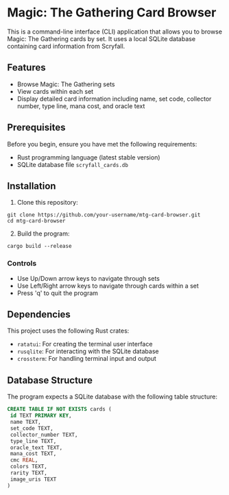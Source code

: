 # Magic: The Gathering Card Browser

This is a command-line interface (CLI) application that allows you to browse Magic: The Gathering cards by set. It uses a local SQLite database containing card information from Scryfall.

## Features

- Browse Magic: The Gathering sets
- View cards within each set
- Display detailed card information including name, set code, collector number, type line, mana cost, and oracle text

## Prerequisites

Before you begin, ensure you have met the following requirements:

- Rust programming language (latest stable version)
- SQLite database file `scryfall_cards.db`

## Installation

1. Clone this repository:

```
git clone https://github.com/your-username/mtg-card-browser.git
cd mtg-card-browser
```

2. Build the program:

```
cargo build --release
```

### Controls

- Use Up/Down arrow keys to navigate through sets
- Use Left/Right arrow keys to navigate through cards within a set
- Press 'q' to quit the program

## Dependencies

This project uses the following Rust crates:

- `ratatui`: For creating the terminal user interface
- `rusqlite`: For interacting with the SQLite database
- `crossterm`: For handling terminal input and output

## Database Structure

The program expects a SQLite database with the following table structure:

```sql
CREATE TABLE IF NOT EXISTS cards (
 id TEXT PRIMARY KEY,
 name TEXT,
 set_code TEXT,
 collector_number TEXT,
 type_line TEXT,
 oracle_text TEXT,
 mana_cost TEXT,
 cmc REAL,
 colors TEXT,
 rarity TEXT,
 image_uris TEXT
)
